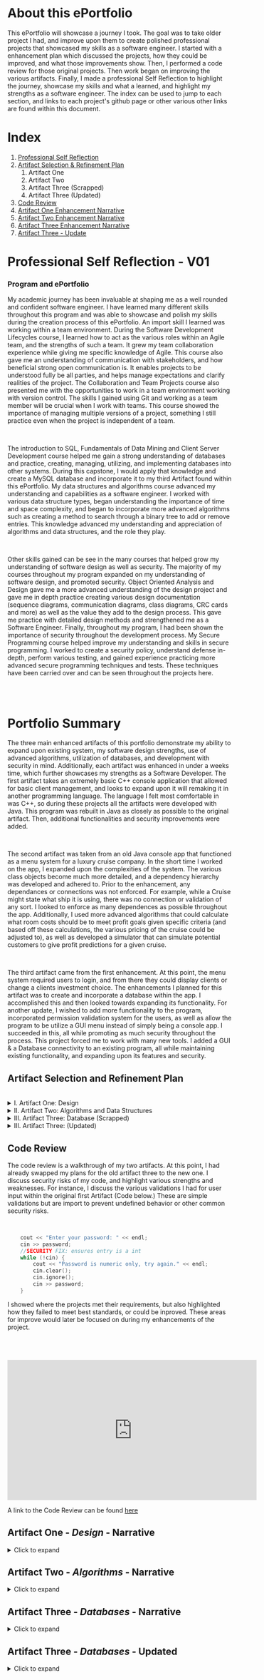 # About this ePortfolio
   This ePortfolio will showcase a journey I took. The goal was to take older project I had, and improve upon them to create polished professional projects that showcased my skills as a software engineer. I started with a enhancement plan which discussed the projects, how they could be improved, and what those improvements show. Then, I performed a code review for those original projects. Then work began on improving the various artifacts. Finally, I made a professional Self Reflection to highlight the journey, showcase my skills and what a learned, and highlight my strengths as a software engineer. The index can be used to jump to each section, and links to each project's github page or other various other links are found within this document. 

# Index
1. [Professional Self Reflection](ehickey96.github.io/blob/main/index.md#professional-self-reflection)
2. [Artifact Selection & Refinement Plan](ehickey96.github.io/blob/main/index.md#artifact-selection-and-refinement-plan)
    1. Artifact One
    2. Artifact Two
    3. Artifact Three (Scrapped)
    4. Artifact Three (Updated)
3. [Code Review](ehickey96.github.io/blob/main/index.md#code-review)
4. [Artifact One Enhancement Narrative](ehickey96.github.io/blob/main/index.md#artifact-one---design---narrative)
5. [Artifact Two Enhancement Narrative](ehickey96.github.io/blob/main/index.md#artifact-three---databases---narrative)
6. [Artifact Three Enhancement Narrative](ehickey96.github.io/blob/main/index.md#artifact-three---databases---narrative)
7. [Artifact Three - Update](ehickey96.github.io/blob/main/index.md#artifact-three---databases---updated)

# Professional Self Reflection - V01

### Program and ePortfolio
   My academic journey has been invaluable at shaping me as a well rounded and confident software engineer. I have learned many different skills throughout this program and was able to showcase and polish my skills during the creation process of this ePortfolio. 
An import skill I learned was working within a team environment. During the Software Development Lifecycles course, I learned how to act as the various roles within an Agile team, and the strengths of such a team. It grew my team collaboration experience while giving me specific knowledge of Agile. This course also gave me an understanding of communication with stakeholders, and how beneficial  strong open communication is. It enables projects to be understood fully be all parties, and helps manage expectations and clarify realities of the project. The Collaboration and Team Projects course also presented me with the opportunities to work in a team environment working with version control. The skills I gained using Git and working as a team member will be crucial when I work with teams. This course showed the importance of managing multiple versions of a project, something I still practice even when the project is independent of a team. 

<br/>

   The introduction to SQL, Fundamentals of Data Mining and Client Server Development course helped me gain a strong understanding of databases and practice, creating, managing, utilizing, and implementing databases into other systems. During this capstone, I would apply that knowledge and create a MySQL database and incorporate it to my third Artifact found within this ePortfolio. My data structures and algorithms course advanced my understanding and capabilities as a software engineer. I worked with various data structure types, began understanding the importance of time and space complexity, and began to incorporate more advanced algorithms such as creating a method to search through a binary tree to add or remove entries. This knowledge advanced my understanding and appreciation of algorithms and data structures, and the role they play. 
   
<br/> 

   Other skills gained can be see in the many courses that helped grow my understanding of software design as well as security. The majority of my courses throughout my program expanded on my understanding of software design, and promoted security. Object Oriented Analysis and Design gave me a more advanced understanding of the design project and gave me in depth practice creating various design documentation (sequence diagrams, communication diagrams, class diagrams, CRC cards and more) as well as the value they add to the design process. This gave me practice with detailed design methods and strengthened me as a Software Engineer. Finally, throughout my program, I had been shown the importance of security throughout the development process. My Secure Programming course helped improve my understanding and skills in secure programming. I worked to create a security policy, understand defense in-depth, perform various testing, and gained experience practicing more advanced secure programming techniques and tests. These techniques have been carried over and can be seen throughout the projects here. 
   
<br/>
<br/>

# Portfolio Summary

   The three main enhanced artifacts of this portfolio demonstrate my ability to expand upon existing system, my software design strengths, use of advanced algorithms, utilization of databases, and development with security in mind. Additionally, each artifact was enhanced in under a weeks time, which further showcases my strengths as a Software Developer. The first artifact takes an extremely basic C++ console application that allowed for basic client management, and looks to expand upon it will remaking it in another programming language. The language I felt most comfortable in was C++, so during these projects all the artifacts were developed with Java. This program was rebuilt in Java as closely as possible to the original artifact. Then, additional functionalities and security improvements were added. 
   
<br/>
	
   The second artifact was taken from an old Java console app that functioned as a menu system for a luxury cruise company. In the short time I worked on the app, I expanded upon the complexities of the system. The various class objects become much more detailed, and a dependency hierarchy was developed and adhered to. Prior to the enhancement, any dependances or connections was not enforced. For example, while a Cruise might state what ship it is using, there was no connection or validation of any sort. I looked to enforce as many dependences as possible throughout the app. Additionally, I used more advanced algorithms that could calculate what room costs should be to meet profit goals given specific criteria (and based off these calculations, the various pricing of the cruise could be adjusted to), as well as developed a simulator that can simulate potential customers to give profit predictions for a given cruise. 
   
<br/>

   The third artifact came from the first enhancement. At this point, the menu system required users to login, and from there they could display clients or change a clients investment choice. The enhancements I planned for this artifact was to create and incorporate a database within the app. I accomplished this and then looked towards expanding its functionality. For another update, I wished to add more functionality to the program, incorporated permission validation system for the users, as well as allow the program to be utilize a GUI menu instead of simply being a console app. I succeeded in this, all while promoting as much security throughout the process.  This project forced me to work with many new tools. I added a GUI & a Database connectivity to an existing program, all while maintaining existing functionality, and expanding upon its features and security. 



## Artifact Selection and Refinement Plan
<br/>

<details>
	<summary>I. Artifact One: Design</summary>
	
   The artifact for the first Category will be taken from my CS-410 Project One and Two. These projects required me to take an object file, explain its functionality, and using that make a similar cpp file. Then for project two I had to identify coding vulnerabilities and fix them. For the enhancements, 
The enhancement plan will start by recreating the original C++ program into a Java program. Once the program is remade, the next steps will be to add enhancements. An example of specific enhancements include adding a function that records each successful login (the username, password, and what time it takes place.) Another enhancement would also require usernames to be valid, and correspond to their given password. See flowchart on following page.
The main skill being illustrated here is my ability to recreate a program into another language, while retaining the original programs look and functionality. This aligns with the category one modification to transfer a project into a different language. Login accounting and proper username / password pair verification aligns with the enhancements of improving and expanding a projects complexity. 
	
</details>
	
<details>
	<summary>II. Artifact Two: Algorithms and Data Structures</summary>
<br/>
This artifact came from my IT-145 Project. The original project was a simple console application that allowed users to see the ships, cruises, and passengers, and add or edit them.
<br/>
   The enhancement plan follows the flowchart seen on the next page, yellow highlights the additional complexities. It looks to add more complicated algorithms and data structures to the program. It does this be adding many different attributes to each object type. Some of the attributes would be automatically calculated (such as Net Profit for a cruise.) The main modification would be expanding complexity of algorithms. For this, a recommended price calculator/simulator will recommend what can be done to match the goal profit based off expected passengers, expected room allocations ratios, and the maximum expected amount each tier of passenger is willing to spend on a room type and the variance expected within that maximum. It will work by distributing the expected passengers within the rooms based off the given ratios, and determine what price’s can be set for each room type to meet the profit goals (a passenger is removed if their preferred room type is out of their maximum spending amount.) 
<br/>
   This calculator is the main modification being made and adds a complex algorithm to calculate and simulate passenger distribution. This is used to help gauge what the price of each room should be set to, that way desired profit margins can better be met. This modification aligns with the expanded complexity of algorithms modification. 
<br/>
</details>
	
<details>
  <summary>III. Artifact Three: Database (Scrapped)</summary>
<br/>	
	
>This artifact does not currently exist, as the only three projects I have worked on that work with databases are locked behind my older courses. So this new project will be creating a full stack web application program that connects to a MongoDB with a python middleware. The enhancement plan is to create a full stack web application from scratch. It will start by creating a CSV file with the given data and then importing it to MongoDB. Then a Python Module will be used to perform operations on the database (CRUD operations minimum.) Finally a basic web application will be used to display results from the database, with the python module being used as middleware. The current plan is also to use Jupyter to create the front end of the stack. This demonstrates being able to make a full stack application, which is a variance of one of the recommended modifications for category three. 
	
<br/>
</details>
	
<details>
	<summary>III. Artifact Three: (Updated)</summary>
<br/>
~~After the initial refinement plan, I ~~
<br/>	
	</details>



## Code Review

   The code review is a walkthrough of my two artifacts. At this point, I had already swapped my plans for the old artifact three to the new one. I discuss security risks of my code, and highlight various strengths and weaknesses. For instance, I discuss the various validations I had for user input within the original first Artifact (Code below.) These are simple validations but are import to prevent undefined behavior or other common security risks. 
   
<br/>

```C++
    cout << "Enter your password: " << endl;
    cin >> password;
    //SECURITY FIX: ensures entry is a int
    while (!cin) {
        cout << "Password is numeric only, try again." << endl;
        cin.clear();
        cin.ignore();
        cin >> password;
    }
```
   I showed where the projects met their requirements, but also highlighted how they failed to meet best standards, or could be inproved. These areas for improve would later be focused on during my enhancements of the project. 
  
<br/>


<br/>



<br/>
   
<iframe width="560" height="315" src="https://www.youtube.com/embed/ZsL6YUIJrj4" title="YouTube video player" frameborder="0" allow="accelerometer; autoplay; clipboard-write; encrypted-media; gyroscope; picture-in-picture" allowfullscreen></iframe>

<br/>
   
A link to the Code Review can be found [here](https://youtu.be/ZsL6YUIJrj4)


## Artifact One - *Design* - Narrative
<details>
  <summary>Click to expand</summary>
  
<br/>  
	
*Artifact Description*	
	
   The artifact is a C++ program file. It was originally a product of my CS-410 Reverse Engineering final projects, which were finished in August 2021. The project was to take an object file without any documentation and recreate it as a C++ program after interpreting the assembly code, then applying some security fixes to it. 

<br/> 
	
*Justification*	
	
   This artifact was chosen as I felt it was basic but easily could be improved or modified in many ways. Additionally, the choice to use this artifact was based on it also being a prime candidate to add a database to, without being overly complicated. This artifact also shows my reverse engineering ability, and felt that being able to recreate this into another language (Java) also demonstrated an important and related skillset. The artifact has been improve as it now properly validates a proper username/password combination, and will record login history or attempts to a text file (or create the text file if there is none.) 

<br/>  
	
*Fulfillment of Course Objectives*
	
   The enhancements planned in Module one was met with this updated artifact; it was successfully recreated in Java, properly validates both a correct username and corresponding password, and records successful logins or attempts to a text file. Updated plans for this mostly revolve around Enhancement Three (databases), when a database will be tied into the program, and will contain the clients, users and login records. CRUD functionality will be added so the database can be used from the program. 

<br/>
	
*Reflection*
	
   During my enhancement, I immediately realized how rusty I was at Java compared to C++. This turned out to be a positive for me, as it gave me more experience with Java, and showed my ability to work with languages I am less comfortable with. I imagine the main challenges for this assignment will be to come during Enhancement Three and the inclusion of a database. 	
<br/>
	
[Artifact One Github Link](https://github.com/ehickey96/ePortfolio-Artifact-One)	
<br/>  	
</details>

## Artifact Two - *Algorithms* - Narrative
<details>
  <summary>Click to expand</summary>
<br/>	
*Artifact Description*
	
   The artifact is a Java program that was originally a project of my IT-145 Course. For this project, we were given a partially made menu-based program to manage cruises, ships, and passengers for a cruise company. This had specific requirements that we had to follow, but most of the project was just setting up basic object classes, and menu system handling.	
<br/>  
*Justification*	
	
   I chose this artifact, as I felt it was more complicated than the previous and could simply be modified to become a much more advanced system. I felt it was a clean base program that could be brought in multiple different directions. An additional benefit is that I will also be gaining even more Java experience which was something I was hoping for at the start of this course. This artifact was very elementary, but after successfully applying my enhancements well clearly show my ability to handle expanding to a more complex system, and my ability to incorporate more complicated algorithms. 
<br/>		
*Fulfillment of Course Objectives*
	
   The enhancements originally planned in the refinement plan were not exactly met, but the results are similar. My updated menu system has much added complexities such as many extra attributes, and a simulation/calculation functions which showcase more complicated algorithms. Where my worked varied was the specific way I made a simulated. The main difference between the original plan the enhanced artifact I actually made is that I added many more features and distributed some into various different features (for instance, I have profit calculators and customer distributions as separate functions compared to my original plan which had them combined.) Where the enhanced algorithms show is in the calculator/simulator menu, which has two different calculator types (which can be used to optionally change the room prices if the user wants,) as well as a simulator which makes a mock list of customers and distributes them based on a number of factors and the use of RNG. This completes the requirement of adding a complex algorithm. 
<br/>	
*Reflection*
	
   During this enhancement, I made a big mistake by adding too many attributes and adding a system that connects these various classes. This ended up creating a snowball effect of creating a complicated program that was hard to track and was taking a lot of work to maintain. I feel this program has a lot of positives, but before I submit it to the ePortolio, I plan to do a ton of clean up on the program within the code to consolidate as much of the code as possible. 
<br/>	

[Artifact Two Github Link](https://github.com/ehickey96/ePortfolio-Artifact-Two)

</details>

## Artifact Three - *Databases* - Narrative
<details>
  <summary>Click to expand</summary>	
<br/>

*Artifact Description*
	
   The original artifact comes from the first enhancement included within the ePortfolio. A description of the ORIGINAL (the one that the first enhancement modified is as follows: 
>The artifact is a Java program that was originally a project of my IT-145 Course. For this project, we were given a partially made menu-based program to manage cruises, ships, and passengers for a cruise company. This had specific requirements that we had to follow, but most of the project was just setting up basic object classes, and menu system handling.
	
The previous artifact was a recreated Java version of that program (it was originally C++). It included a proper username/password validation and a login recorder.
<br/>	
*Justification*	
	
   This artifact was chosen because it seemed the most straight forward to add a database too. Since I had to add a database to a program which was not designed around a database, I thought a simpler program would be the most reasonable for a database within this time window. This worked well, as I could add the database, and then add more complexities, rather than the other way around. This will help meet requirements by demonstrating the incorporation of a DB within a project, search functionality and some CRUD functionality within (currently I plan to add a delete and add client methods, due to time restraints wont be included for this submission.)	
<br/>  	
*Fulfillment of Course Objectives*	
	
   The enhancement plan described by the approved code review is this enhancement. This enhancement differs from the one found in the 1-4 submission, but I feel it demonstrates complexities of adding a database to a preexisting program (something I have not done or attempted before). This program has partial CRUD operations (added the add and remove options is very straightforward and I know I can easily accomplish that.) It additionally has proper checking so that it can connect to the database and will automatically use a mock data instead if no connection can be made. 
<br/>  
*Reflection*	
	
   During this enhancement I was nervous about the inclusion of a database into an existing program, as that was new for me. I also had never created my own database before. I set up MySQL on my computer, and after I while I figured out how to properly create the database and users for it. I filled the database, then began working towards incorporating the database within the artifact. The artifact works by asking if the user wants to connect to the database. If the user says no, or if they say yes but the connection cannot be completed, the program will run the entire time utilizing only the mock hardcoded data. If a db connection is made, it will utilize the db. This was a great learning experience as there was a lot of new concepts for me here. 
<br/>	
	
<iframe width="560" height="315" src="https://www.youtube.com/embed/WcCb6wnTHH0" title="YouTube video player" frameborder="0" allow="accelerometer; autoplay; clipboard-write; encrypted-media; gyroscope; picture-in-picture" allowfullscreen></iframe>
	
<br/>
	
A link to the *old* Demo Video for this artifact can be found [here](https://youtu.be/WcCb6wnTHH0)
	
<br/>  
</details>

## Artifact Three - *Databases* - **Updated**
<details>
  <summary>Click to expand</summary>
<br/>
	
![image](https://user-images.githubusercontent.com/79385657/137342764-c526ba17-ecdd-4a4a-a206-b52247e60505.png)!
	
   This artifact received a large updated after the original submission. A GUI was added, and the console can either be run as a basic console app or as a GUI. The method to determine how the app will launch is within the driver.java file. The GUI features the same validations on input (and will prompt the user with red text if input is invalid.) There is a String that must equal "CONFIRM" to run as a GUI. This app additionally now has proper add and remove client functionality, and as well has been packaged into an executable jar file (this jar was tested on a seperate machine to confirm functionality.)
<br/> 
	
The github page for this project will have a README discussing how to use the program and more detailed features, the project itself, and the executable jar file. 
<br/>

<iframe width="560" height="315" src="https://www.youtube.com/embed/onz51uDc5RE" title="YouTube video player" frameborder="0" allow="accelerometer; autoplay; clipboard-write; encrypted-media; gyroscope; picture-in-picture" allowfullscreen></iframe>
	
<br/>
	
A link to the *updated* Demo Video for this artifact can be found [here](https://youtu.be/onz51uDc5RE)
	
<br/>
</details>


